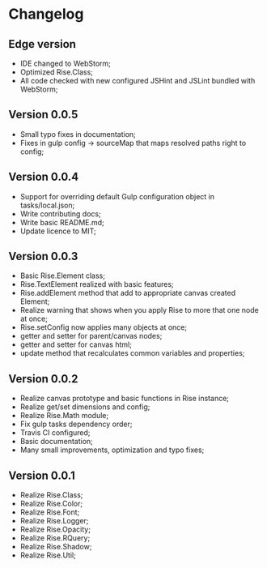 Changelog
===

Edge version
---
- IDE changed to WebStorm;
- Optimized Rise.Class;
- All code checked with new configured JSHint and JSLint bundled with WebStorm;

Version 0.0.5
---
- Small typo fixes in documentation;
- Fixes in gulp config -> sourceMap that maps resolved paths right to config;

Version 0.0.4
---
- Support for overriding default Gulp configuration object in tasks/local.json;
- Write contributing docs;
- Write basic README.md;
- Update licence to MIT;

Version 0.0.3
---
- Basic Rise.Element class;
- Rise.TextElement realized with basic features;
- Rise.addElement method that add to appropriate canvas created Element;
- Realize warning that shows when you apply Rise to more that one node at once;
- Rise.setConfig now applies many objects at once;
- getter and setter for parent/canvas nodes;
- getter and setter for canvas html;
- update method that recalculates common variables and properties;

Version 0.0.2
---
- Realize canvas prototype and basic functions in Rise instance;
- Realize get/set dimensions and config;
- Realize Rise.Math module;
- Fix gulp tasks dependency order;
- Travis CI configured;
- Basic documentation;
- Many small improvements, optimization and typo fixes;

Version 0.0.1
---
- Realize Rise.Class;
- Realize Rise.Color;
- Realize Rise.Font;
- Realize Rise.Logger;
- Realize Rise.Opacity;
- Realize Rise.RQuery;
- Realize Rise.Shadow;
- Realize Rise.Util;